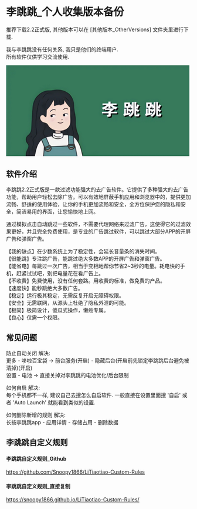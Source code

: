 # 李跳跳_个人收集版本备份 

推荐下载2.2正式版, 其他版本可以在 [其他版本_OtherVersions] 文件夹里进行下载.  
  
我与李跳跳没有任何关系, 我只是他们的终端用户.  
所有软件仅供学习交流使用.

<img src="https://github.com/TianYu-00/apk_litiaotiao_backup/blob/85746448a40e61feda75f59f6c93b14d5a4409b9/src/images/ltt.jpg" width="500" />

## 软件介绍
李跳跳2.2正式版是一款过滤功能强大的去广告软件。它提供了多种强大的去广告功能，帮助用户轻松去除广告。可以有效地屏蔽手机应用和浏览器中的，提供更加流畅、舒适的使用体验，让你的手机更加流畅和安全，全方位保护您的隐私和安全，简洁易用的界面，让您愉快地上网。

通过模拟点击自动跳过一些软件，不需要代理网络来过滤广告，这使得它的过滤效果更好，并且完全免费使用，是专业的广告跳过软件，可以跳过大部分APP的开屏广告和弹窗广告。

【我的缺点】在少数系统上为了稳定性，会延长音量条的消失时间。  
【很能跳】专注跳广告，能跳过绝大多数APP的开屏广告和弹窗广告。  
【能省电】每跳过一次广告，相当于变相地帮你节省2~3秒的电量。耗电快的手机，赶紧试试吧，别把电量花在看广告上。  
【不收费】免费使用，没有任何套路。用收费的标准，做免费的产品。  
【速度快】能秒跳绝大多数广告。  
【稳定】运行极其稳定，无需反复开启无障碍权限。  
【安全】无需联网，从源头上杜绝了隐私外泄的可能。  
【极简】极简设计，傻瓜式操作，懒癌专属。  
【良心】仅需一个权限。  

## 常见问题

防止自动关闭 解决:   
更多 - 哆啦百宝袋 -> 前台服务(开启) - 隐藏后台(开启前先锁定李跳跳后台避免被清掉)(开启)  
设置 - 电池 -> 直接关掉对李跳跳的电池优化/后台限制  

如何自启 解决:   
每个手机都不一样, 建议自己去搜怎么自启软件. 一般直接在设置里面搜 '自启' 或者 'Auto Launch' 就能看到类似的设置.

如何删除新增的规则 解决:  
长按李跳跳app - 应用详情 - 存储占用 - 删除数据


## 李跳跳自定义规则

#### 李跳跳自定义规则_Github
https://github.com/Snoopy1866/LiTiaotiao-Custom-Rules  

#### 李跳跳自定义规则_直接复制
https://snoopy1866.github.io/LiTiaotiao-Custom-Rules/



